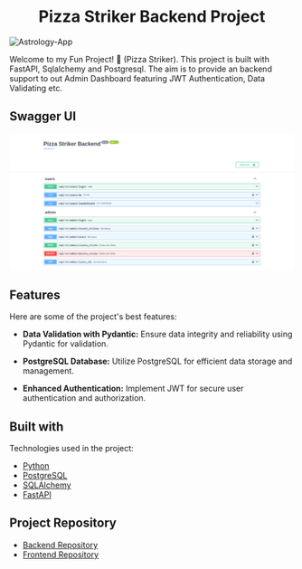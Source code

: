<h1 align="center" id="title">Pizza Striker Backend Project</h1>

![Astrology-App](https://socialify.git.ci/Saurabh254/pizza_striker/image?description=1&font=Source%20Code%20Pro&forks=1&issues=1&language=1&name=1&owner=1&pattern=Solid&pulls=1&stargazers=1&theme=Auto)

<p id="description">Welcome to my Fun Project! 🌟 (Pizza Striker). This project is built with FastAPI, Sqlalchemy and Postgresql. The aim is to provide an backend support to out Admin Dashboard featuring JWT Authentication, Data Validating etc.</p>

<h2>Swagger UI </h2>

<img src="./assets/swagger_ui.png" alt="project-screenshot" width="700" >


 <h2>Features</h2>

Here are some of the project's best features:

- **Data Validation with Pydantic:** Ensure data integrity and reliability using Pydantic for validation.

- **PostgreSQL Database:** Utilize PostgreSQL for efficient data storage and management.

- **Enhanced Authentication:** Implement JWT for secure user authentication and authorization.


<h2>Built with</h2>

Technologies used in the project:

- [Python](https://www.python.org/)
- [PostgreSQL](https://www.postgresql.org/)
- [SQLAlchemy](https://www.sqlalchemy.org/)
- [FastAPI](https://fastapi.tiangolo.com/)

<h2>Project Repository</h2>

- [Backend Repository](https://github.com/Saurabh254/pizza_striker-backend)
- [Frontend Repository](https://github.com/Saurabh254/pizza_striker_admin)
